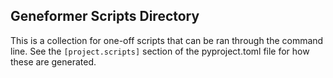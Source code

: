 ## Geneformer Scripts Directory
This is a collection for one-off scripts that can be ran through the command line. See the `[project.scripts]` section
of the pyproject.toml file for how these are generated.
